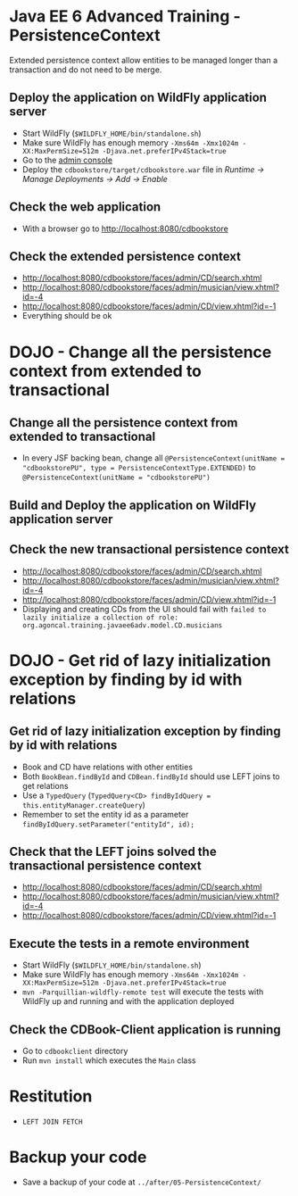 # Java EE 6 Advanced Training - PersistenceContext

Extended persistence context allow entities to be managed longer than a transaction and do not need to be merge.

## Deploy the application on WildFly application server

* Start WildFly (`$WILDFLY_HOME/bin/standalone.sh`)
* Make sure WildFly has enough memory `-Xms64m -Xmx1024m -XX:MaxPermSize=512m -Djava.net.preferIPv4Stack=true`
* Go to the [admin console](http://localhost:9990/)
* Deploy the `cdbookstore/target/cdbookstore.war` file in _Runtime -> Manage Deployments -> Add -> Enable_

## Check the web application

* With a browser go to [http://localhost:8080/cdbookstore]()

## Check the extended persistence context

* [http://localhost:8080/cdbookstore/faces/admin/CD/search.xhtml]()
* [http://localhost:8080/cdbookstore/faces/admin/musician/view.xhtml?id=-4]()
* [http://localhost:8080/cdbookstore/faces/admin/CD/view.xhtml?id=-1]()
* Everything should be ok

# DOJO - Change all the persistence context from extended to transactional

## Change all the persistence context from extended to transactional

* In every JSF backing bean, change all `@PersistenceContext(unitName = "cdbookstorePU", type = PersistenceContextType.EXTENDED)` to `@PersistenceContext(unitName = "cdbookstorePU")`

## Build and Deploy the application on WildFly application server

## Check the new transactional persistence context

* [http://localhost:8080/cdbookstore/faces/admin/CD/search.xhtml]()
* [http://localhost:8080/cdbookstore/faces/admin/musician/view.xhtml?id=-4]()
* [http://localhost:8080/cdbookstore/faces/admin/CD/view.xhtml?id=-1]()
* Displaying and creating CDs from the UI should fail with `failed to lazily initialize a collection of role: org.agoncal.training.javaee6adv.model.CD.musicians`

# DOJO - Get rid of lazy initialization exception by finding by id with relations

## Get rid of lazy initialization exception by finding by id with relations

* Book and CD have relations with other entities
* Both `BookBean.findById` and `CDBean.findById` should use LEFT joins to get relations
* Use a `TypedQuery` (`TypedQuery<CD> findByIdQuery = this.entityManager.createQuery`)
* Remember to set the entity id as a parameter `findByIdQuery.setParameter("entityId", id);`

## Check that the LEFT joins solved the transactional persistence context

* [http://localhost:8080/cdbookstore/faces/admin/CD/search.xhtml]()
* [http://localhost:8080/cdbookstore/faces/admin/musician/view.xhtml?id=-4]()
* [http://localhost:8080/cdbookstore/faces/admin/CD/view.xhtml?id=-1]()

## Execute the tests in a remote environment

* Start WildFly (`$WILDFLY_HOME/bin/standalone.sh`)
* Make sure WildFly has enough memory `-Xms64m -Xmx1024m -XX:MaxPermSize=512m -Djava.net.preferIPv4Stack=true`
* `mvn -Parquillian-wildfly-remote test` will execute the tests with WildFly up and running and with the application deployed

## Check the CDBook-Client application is running

* Go to `cdbookclient` directory
* Run `mvn install` which executes the `Main` class

# Restitution

* `LEFT JOIN FETCH`

# Backup your code

* Save a backup of your code at `../after/05-PersistenceContext/`
